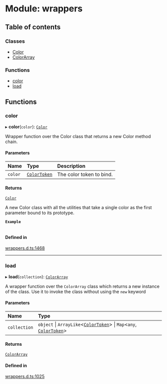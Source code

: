# Module: wrappers

## Table of contents

### Classes

- [Color](../classes/wrappers.Color.md)
- [ColorArray](../classes/wrappers.ColorArray.md)

### Functions

- [color](wrappers.md#color)
- [load](wrappers.md#load)

## Functions

### color

▸ **color**(`color`): [`Color`](../classes/wrappers.Color.md)

Wrapper function over the Color class that returns a new Color method chain.

#### Parameters

| Name | Type | Description |
| :------ | :------ | :------ |
| `color` | [`ColorToken`](types.md#colortoken) | The color token to bind. |

#### Returns

[`Color`](../classes/wrappers.Color.md)

A new Color class with all the utilities that take a single color as the first parameter bound to its prototype.

**`Example`**

```ts

```

#### Defined in

[wrappers.d.ts:1468](https://github.com/prjctimg/huetiful/blob/12f39ea/types/wrappers.d.ts#L1468)

___

### load

▸ **load**(`collection`): [`ColorArray`](../classes/wrappers.ColorArray.md)

A wrapper function over the `ColorArray` class which returns a new instance of the class. Use it to invoke the class without using the `new` keyword

#### Parameters

| Name | Type |
| :------ | :------ |
| `collection` | `object` \| `ArrayLike`\<[`ColorToken`](types.md#colortoken)\> \| `Map`\<`any`, [`ColorToken`](types.md#colortoken)\> |

#### Returns

[`ColorArray`](../classes/wrappers.ColorArray.md)

#### Defined in

[wrappers.d.ts:1025](https://github.com/prjctimg/huetiful/blob/12f39ea/types/wrappers.d.ts#L1025)
